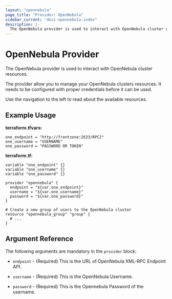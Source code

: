 ```yaml
---
layout: "opennebula"
page_title: "Provider: OpenNebula"
sidebar_current: "docs-opennebula-index"
description: |-
  The OpenNebula provider is used to interact with OpenNebula cluster resources.
---
```


# OpenNebula Provider

The OpenNebula provider is used to interact with OpenNebula cluster resources.

The provider allow you to manage your OpenNebula clusters resources.
It needs to be configured with proper credentials before it can be used.

Use the navigation to the left to read about the available resources.

## Example Usage

**terraform.tfvars:**

```hcl
one_endpoint = "http://frontzone:2633/RPC2"
one_username = "USERNAME"
one_password = "PASSWORD OR TOKEN"
```

**terraform.tf:**

```hcl
variable "one_endpoint" {}
variable "one_username" {}
variable "one_password" {}

provider "opennebula" {
  endpoint = "${var.one_endpoint}"
  username = "${var.one_username}"
  password = "${var.one_password}"
}

# Create a new group of users to the OpenNebula cluster
resource "opennebula_group" "group" {
  # ...
}
```
## Argument Reference

The following arguments are mandatory in the `provider` block:

* `endpoint` - (Required) This is the URL of OpenNebula XML-RPC Endpoint API.

* `username` - (Required) This is the OpenNebula Username.

* `password` - (Required) This is the Opennebula Password of the username.

